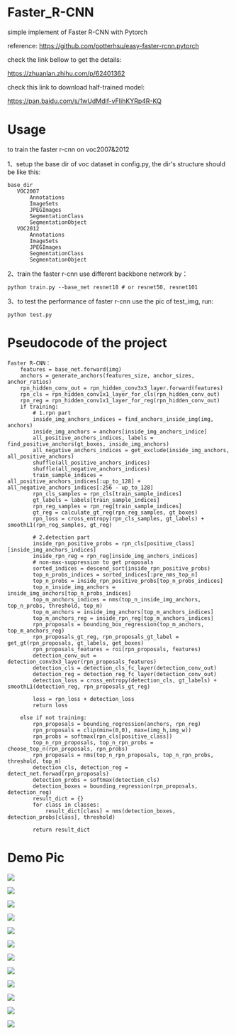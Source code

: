 # Faster_R-CNN
simple implement of Faster R-CNN with Pytorch

reference: https://github.com/potterhsu/easy-faster-rcnn.pytorch

check the link bellow to get the details:

https://zhuanlan.zhihu.com/p/62401362

check this link to download half-trained model: 

https://pan.baidu.com/s/1wUdMdif-vFIihKYRp4R-KQ

# Usage

to train the faster r-cnn on voc2007&2012

1、setup the base dir of voc dataset in config.py, the dir's structure should be like this:


 ```
base_dir
	VOC2007
		Annotations
		ImageSets
		JPEGImages
		SegmentationClass
		SegmentationObject
	VOC2012
		Annotations
		ImageSets
		JPEGImages
		SegmentationClass
		SegmentationObject
 ```

2、train the faster r-cnn use different backbone network by：
```
python train.py --base_net resnet18 # or resnet50, resnet101
```

3、to test the performance of faster r-cnn use the pic of test_img, run:
```
python test.py
```

# Pseudocode of the project
```
Faster R-CNN：
    features = base_net.forward(img)
    anchors = generate_anchors(features_size, anchor_sizes, anchor_ratios)
    rpn_hidden_conv_out = rpn_hidden_conv3x3_layer.forward(features)
    rpn_cls = rpn_hidden_conv1x1_layer_for_cls(rpn_hidden_conv_out)
    rpn_reg = rpn_hidden_conv1x1_layer_for_reg(rpn_hidden_conv_out)
    if training:
        # 1.rpn part
        inside_img_anchors_indices = find_anchors_inside_img(img, anchors)
        inside_img_anchors = anchors[inside_img_anchors_indice]
        all_positive_anchors_indices, labels = find_positive_anchors(gt_boxes, inside_img_anchors)
        all_negative_anchors_indices = get_exclude(inside_img_anchors, all_positive_anchors)
        shuffle(all_positive_anchors_indices)
        shuffle(all_negative_anchors_indices)
        train_sample_indices = all_positive_anchors_indices[:up_to_128] + all_negative_anchors_indices[:256 - up_to_128]
        rpn_cls_samples = rpn_cls[train_sample_indices]
        gt_labels = labels[train_sample_indices]
        rpn_reg_samples = rpn_reg[train_sample_indices]
        gt_reg = calculate_gt_reg(rpn_reg_samples, gt_boxes)
        rpn_loss = cross_entropy(rpn_cls_samples, gt_labels) + smoothL1(rpn_reg_samples, gt_reg)

        # 2.detection part
        inside_rpn_positive_probs = rpn_cls[positive_class][inside_img_anchors_indices]
        inside_rpn_reg = rpn_reg[inside_img_anchors_indices]
        # non-max-suppression to get proposals
        sorted_indices = descend_sort(inside_rpn_positive_probs)
        top_n_probs_indices = sorted_indices[:pre_nms_top_n]
        top_n_probs = inside_rpn_positive_probs[top_n_probs_indices]
        top_n_inside_img_anchors = inside_img_anchors[top_n_probs_indices]
        top_m_anchors_indices = nms(top_n_inside_img_anchors, top_n_probs, threshold, top_m)
        top_m_anchors = inside_img_anchors[top_m_anchors_indices]
        top_m_anchors_reg = inside_rpn_reg[top_m_anchors_indices]
        rpn_proposals = bounding_box_regression(top_m_anchors, top_m_anchors_reg)
        rpn_proposals_gt_reg, rpn_proposals_gt_label = get_gt(rpn_proposals, gt_labels, get_boxes)
        rpn_proposals_features = roi(rpn_proposals, features)
        detection_conv_out = detection_conv3x3_layer(rpn_proposals_features)
        detection_cls = detection_cls_fc_layer(detection_conv_out)
        detection_reg = detection_reg_fc_layer(detection_conv_out)
        detection_loss = cross_entropy(detection_cls, gt_labels) + smoothL1(detection_reg, rpn_proposals_gt_reg)

        loss = rpn_loss + detection_loss
        return loss

    else if not training:
        rpn_proposals = bounding_regression(anchors, rpn_reg)
        rpn_proposals = clip(min=(0,0), max=(img_h,img_w))
        rpn_probs = softmax(rpn_cls[positive_class])
        top_n_rpn_proposals, top_n_rpn_probs = choose_top_n(rpn_proposals, rpn_probs)
        rpn_proposals = nms(top_n_rpn_proposals, top_n_rpn_probs, threshold, top_m)
        detection_cls, detection_reg = detect_net.forwad(rpn_proposals)
        detection_probs = softmax(detection_cls)
        detection_boxes = bounding_regression(rpn_proposals, detection_reg)
        result_dict = {}
        for class in classes:
            result_dict[class] = nms(detection_boxes, detection_probs[class], threshold)

        return result_dict
```

# Demo Pic
![](https://pic4.zhimg.com/80/v2-5f1f4c292cb7cb879cde54c7cd186287_hd.jpg)

![](https://pic3.zhimg.com/80/v2-bcb92476324b0113fb0979640effd9b6_hd.jpg)

![](https://pic4.zhimg.com/80/v2-1cfe0fa72af880305dfa3c427622a4cb_hd.jpg)

![](https://pic3.zhimg.com/80/v2-2af7ec7553625fa2ea92c502623a28da_hd.jpg)

![](https://pic2.zhimg.com/80/v2-3f9847221dcb3f1d09c215f4651121bd_hd.jpg)

![](https://pic2.zhimg.com/80/v2-426b46425f15823f9a9ac4ba2edc9ec5_hd.jpg)

![](https://pic2.zhimg.com/80/v2-8e080f7f5fcdcdf0f8db8d477f9942c5_hd.jpg)

![](https://pic1.zhimg.com/80/v2-391ddf0105a3b995528da72e941b2a0c_hd.jpg)

![](https://pic3.zhimg.com/80/v2-87dfcea8f15e26931e44fe50ecab3bc2_hd.jpg)

![](https://pic2.zhimg.com/80/v2-4687c1afce158f67174faa2616872e91_hd.jpg)

![](https://pic2.zhimg.com/80/v2-86db7c66a4a8602be8730f40e5a99539_hd.jpg)

![](https://pic1.zhimg.com/80/v2-6b31549ba305105ba353f70b6507a59c_hd.jpg)

